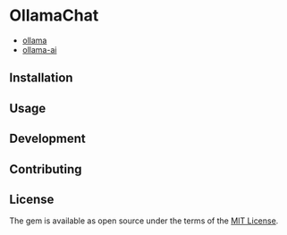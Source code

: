 # OllamaChat

- [ollama](https://github.com/ollama/ollama)
- [ollama-ai](https://github.com/gbaptista/ollama-ai)

## Installation


## Usage


## Development

## Contributing

## License

The gem is available as open source under the terms of the [MIT License](https://opensource.org/licenses/MIT).
